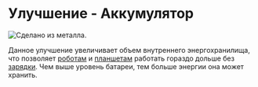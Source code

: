 # Улучшение - Аккумулятор

![Сделано из металла.](oredict:oc:batteryUpgrade1)

Данное улучшение увеличивает объем внутреннего энергохранилища, что позволяет [роботам](../block/robot.md) и [планшетам](tablet.md) работать гораздо дольше без [зарядки](../block/charger.md). Чем выше уровень батареи, тем больше энергии она может хранить. 
